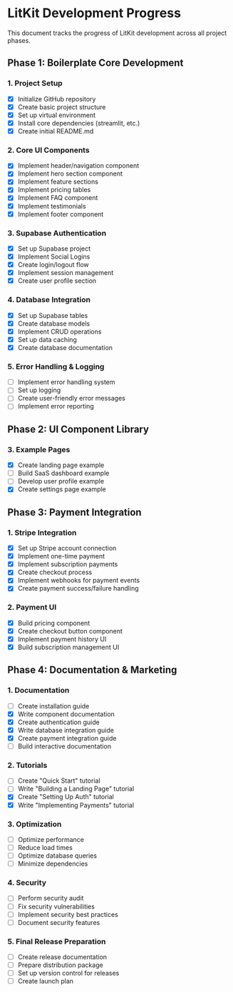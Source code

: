 # LitKit Development Progress

This document tracks the progress of LitKit development across all project phases.

## Phase 1: Boilerplate Core Development

### 1. Project Setup

- [x] Initialize GitHub repository
- [x] Create basic project structure
- [x] Set up virtual environment
- [x] Install core dependencies (streamlit, etc.)
- [x] Create initial README.md

### 2. Core UI Components

- [x] Implement header/navigation component
- [x] Implement hero section component
- [x] Implement feature sections
- [x] Implement pricing tables
- [x] Implement FAQ component
- [x] Implement testimonials
- [x] Implement footer component

### 3. Supabase Authentication

- [x] Set up Supabase project
- [x] Implement Social Logins
- [x] Create login/logout flow
- [x] Implement session management
- [x] Create user profile section

### 4. Database Integration

- [x] Set up Supabase tables
- [x] Create database models
- [x] Implement CRUD operations
- [x] Set up data caching
- [x] Create database documentation

### 5. Error Handling & Logging

- [ ] Implement error handling system
- [ ] Set up logging
- [ ] Create user-friendly error messages
- [ ] Implement error reporting

## Phase 2: UI Component Library

### 3. Example Pages

- [x] Create landing page example
- [ ] Build SaaS dashboard example
- [ ] Develop user profile example
- [x] Create settings page example

## Phase 3: Payment Integration

### 1. Stripe Integration

- [x] Set up Stripe account connection
- [x] Implement one-time payment
- [x] Implement subscription payments
- [x] Create checkout process
- [x] Implement webhooks for payment events
- [x] Create payment success/failure handling

### 2. Payment UI

- [x] Build pricing component
- [x] Create checkout button component
- [x] Implement payment history UI
- [x] Build subscription management UI

## Phase 4: Documentation & Marketing

### 1. Documentation

- [ ] Create installation guide
- [x] Write component documentation
- [x] Create authentication guide
- [x] Write database integration guide
- [x] Create payment integration guide
- [ ] Build interactive documentation

### 2. Tutorials

- [ ] Create "Quick Start" tutorial
- [ ] Write "Building a Landing Page" tutorial
- [x] Create "Setting Up Auth" tutorial
- [x] Write "Implementing Payments" tutorial

### 3. Optimization

- [ ] Optimize performance
- [ ] Reduce load times
- [ ] Optimize database queries
- [ ] Minimize dependencies

### 4. Security

- [ ] Perform security audit
- [ ] Fix security vulnerabilities
- [ ] Implement security best practices
- [ ] Document security features

### 5. Final Release Preparation

- [ ] Create release documentation
- [ ] Prepare distribution package
- [ ] Set up version control for releases
- [ ] Create launch plan
